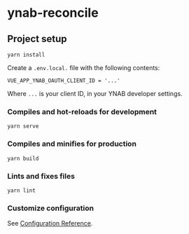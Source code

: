 # ynab-reconcile

## Project setup
```
yarn install
```

Create a `.env.local.` file with the following contents:
```
VUE_APP_YNAB_OAUTH_CLIENT_ID = '...'
```
Where `...` is your client ID, in your YNAB developer settings.

### Compiles and hot-reloads for development
```
yarn serve
```

### Compiles and minifies for production
```
yarn build
```

### Lints and fixes files
```
yarn lint
```

### Customize configuration
See [Configuration Reference](https://cli.vuejs.org/config/).
